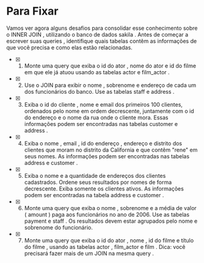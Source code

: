 # Para Fixar
Vamos ver agora alguns desafios para consolidar esse conhecimento sobre o INNER JOIN , utilizando o banco de dados sakila . Antes de começar a escrever suas queries , identifique quais tabelas contêm as informações de que você precisa e como elas estão relacionadas.

-  [x] 1. Monte uma query que exiba o id do ator , nome do ator e id do filme em que ele já atuou usando as tabelas actor e film_actor .
-  [x] 2. Use o JOIN para exibir o nome , sobrenome e endereço de cada um dos funcionários do banco. Use as tabelas staff e address .
-  [x] 3. Exiba o id do cliente , nome e email dos primeiros 100 clientes, ordenados pelo nome em ordem decrescente, juntamente com o id do endereço e o nome da rua onde o cliente mora. Essas informações podem ser encontradas nas tabelas customer e address .
-  [x] 4. Exiba o nome , email , id do endereço , endereço e distrito dos clientes que moram no distrito da California e que contêm "rene" em seus nomes. As informações podem ser encontradas nas tabelas address e customer .
-  [x] 5. Exiba o nome e a quantidade de endereços dos clientes cadastrados. Ordene seus resultados por nomes de forma decrescente. Exiba somente os clientes ativos. As informações podem ser encontradas na tabela address e customer .
-  [x] 6. Monte uma query que exiba o nome , sobrenome e a média de valor ( amount ) paga aos funcionários no ano de 2006. Use as tabelas payment e staff . Os resultados devem estar agrupados pelo nome e sobrenome do funcionário.
-  [x] 7. Monte uma query que exiba o id do ator , nome , id do filme e título do filme , usando as tabelas actor , film_actor e film . Dica: você precisará fazer mais de um JOIN na mesma query .
